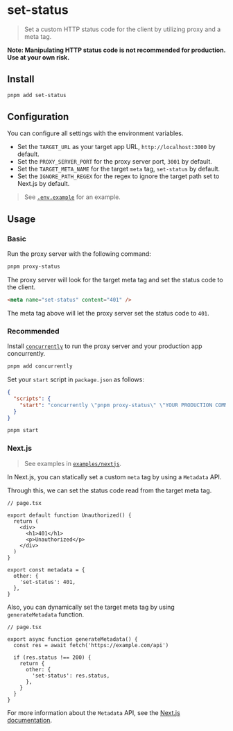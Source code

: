 # set-status

> Set a custom HTTP status code for the client by utilizing proxy and a meta tag.

**Note: Manipulating HTTP status code is not recommended for production. Use at your own risk.**

## Install

```sh
pnpm add set-status
```

## Configuration

You can configure all settings with the environment variables.

- Set the `TARGET_URL` as your target app URL, `http://localhost:3000` by default.
- Set the `PROXY_SERVER_PORT` for the proxy server port, `3001` by default.
- Set the `TARGET_META_NAME` for the target `meta` tag, `set-status` by default.
- Set the `IGNORE_PATH_REGEX` for the regex to ignore the target path set to Next.js by default.

> See [`.env.example`](./.env.example) for an example.

## Usage

### Basic

Run the proxy server with the following command:

```sh
pnpm proxy-status
```

The proxy server will look for the target meta tag and set the status code to the client.

```html
<meta name="set-status" content="401" />
```

The meta tag above will let the proxy server set the status code to `401`.

### Recommended

Install [`concurrently`](https://www.npmjs.com/package/concurrently) to run the proxy server and your production app concurrently.

```sh
pnpm add concurrently
```

Set your `start` script in `package.json` as follows:

```json
{
  "scripts": {
    "start": "concurrently \"pnpm proxy-status\" \"YOUR PRODUCTION COMMAND\""
  }
}
```

```sh
pnpm start
```

### Next.js

> See examples in [`examples/nextjs`](./examples/nextjs).

In Next.js, you can statically set a custom `meta` tag by using a `Metadata` API.

Through this, we can set the status code read from the target meta tag.

```tsx
// page.tsx

export default function Unauthorized() {
  return (
    <div>
      <h1>401</h1>
      <p>Unauthorized</p>
    </div>
  )
}

export const metadata = {
  other: {
    'set-status': 401,
  },
}
```

Also, you can dynamically set the target meta tag by using `generateMetadata` function.

```tsx
// page.tsx

export async function generateMetadata() {
  const res = await fetch('https://example.com/api')
  
  if (res.status !== 200) {
    return {
      other: {
        'set-status': res.status,
      },
    }
  }
}
```

For more information about the `Metadata` API, see the [Next.js documentation](https://nextjs.org/docs/app/building-your-application/optimizing/metadata).
